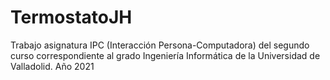 # TermostatoJH
Trabajo asignatura IPC (Interacción Persona-Computadora) del segundo curso correspondiente al grado Ingeniería Informática de la Universidad de Valladolid.
Año 2021
